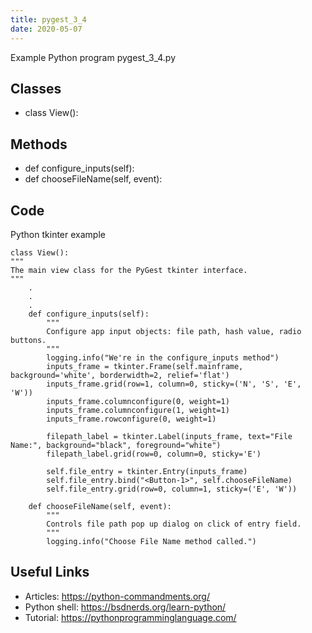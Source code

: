 ```yaml
---
title: pygest_3_4
date: 2020-05-07
---
```

Example Python program pygest_3_4.py


## Classes

* class View():

## Methods

* def configure_inputs(self):
* def chooseFileName(self, event):

## Code

Python tkinter example

    class View():
    """
    The main view class for the PyGest tkinter interface.
    """
        .
        .
        . 
        def configure_inputs(self):
            """
            Configure app input objects: file path, hash value, radio buttons.
            """
            logging.info("We're in the configure_inputs method")
            inputs_frame = tkinter.Frame(self.mainframe, background='white', borderwidth=2, relief='flat')
            inputs_frame.grid(row=1, column=0, sticky=('N', 'S', 'E', 'W'))
            inputs_frame.columnconfigure(0, weight=1)
            inputs_frame.columnconfigure(1, weight=1)
            inputs_frame.rowconfigure(0, weight=1)
    
            filepath_label = tkinter.Label(inputs_frame, text="File Name:", background="black", foreground="white")
            filepath_label.grid(row=0, column=0, sticky='E')
    
            self.file_entry = tkinter.Entry(inputs_frame)
            self.file_entry.bind("<Button-1>", self.chooseFileName)
            self.file_entry.grid(row=0, column=1, sticky=('E', 'W'))
    
        def chooseFileName(self, event):
            """
            Controls file path pop up dialog on click of entry field.
            """
            logging.info("Choose File Name method called.")

## Useful Links

- Articles: https://python-commandments.org/
- Python shell: https://bsdnerds.org/learn-python/
- Tutorial: https://pythonprogramminglanguage.com/
